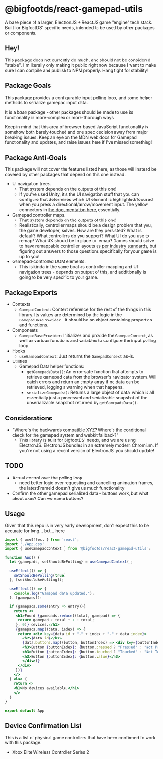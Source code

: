 # @bigfootds/react-gamepad-utils

A base piece of a larger, ElectronJS + ReactJS game "engine" tech stack. Built for BigfootDS' specific needs, intended to be used by other packages or components.

## Hey!

This package does not currently do much, and should not be considered "stable". I'm literally only making it public right now because I want to make sure I can compile and publish to NPM properly. Hang tight for stability!

## Package Goals

This package provides a configurable input polling loop, and some helper methods to serialize gamepad input data.

It is a _base_ package - other packages should be made to use its functionality in more-complex or more-thorough ways.

Keep in mind that this area of browser-based JavaScript functionality is somehow both barely-touched and one spec decision away from major breaking issues. Keep an eye on the MDN web docs for Gamepad functionality and updates, and raise issues here if I've missed something!

## Package Anti-Goals

This package will not cover the features listed here, as those will instead be covered by other packages that depend on this one instead.

- UI navigation trees.
  - That system depends on the outputs of this one!
  - If you've used Unity, it's the UI navigation stuff that you can configure that determines which UI element is highlighted/focused when you press a directional/arrow/movement input. The yellow connectors in [the documentation here](https://docs.unity3d.com/Packages/com.unity.ugui@1.0/manual/script-SelectableNavigation.html), essentially.
- Gamepad controller maps.
  - That system depends on the outputs of this one!
  - Realistically, controller maps should be a design problem that you, the game developer, solves. How are they persisted? What is default? What controllers do you support? What UI do you use to remap? What UX should be in place to remap? Games should strive to have remappable controller layouts [as per industry standards](https://gameaccessibilityguidelines.com/allow-controls-to-be-remapped-reconfigured/), but figuring out answers to those questions specifically for your game is up to you!
- Gamepad-controlled DOM elements.
  - This is kinda in the same boat as controller mapping and UI navigation trees - depends on output of this, and additionally is going to be very specific to your game.

## Package Exports

- Contexts
  - `GamepadContext`: Context reference for the rest of the things in this library. Its values are determined by the logic in the `GamepadBaseProvider` - it should be an object containing properties and functions.
- Components
  - `GamepadBaseProvider`: Initializes and provide the `GamepadContext`, as well as various functions and variables to configure the input polling loop. 
- Hooks
  - `useGamepadContext`: Just returns the `GamepadContext` as-is.
- Utilities
  - Gamepad Data helper functions:
    - `getGamepadsData()`: An error-safe function that attempts to retrieve gamepad data from the browser's navigator system. Will catch errors and return an empty array if no data can be retrieved, logging a warning when that happens.
    - `serializeGamepads()`: Returns a large object of data, which is all essentially just a processed and serializable snapshot of the unserializable snapshot returned by `getGamepadsData()`. 

## Considerations

- "Where's the backwards compatible XYZ? Where's the conditional check for the gamepad system and webkit fallback?"
  - This library is built for BigfootDS' needs, and we are using ElectronJS. ElectronJS bundles in an extremely modern Chromium. If you're not using a recent version of ElectronJS, you should update!

## TODO

- Actual control over the polling loop
  - need better logic over requesting and cancelling animation frames, the latestFrameId doesn't give us much functionality
- Confirm the other gamepad serialized data - buttons work, but what about axes? Can we name buttons?

## Usage

Given that this repo is in very early development, don't expect this to be accurate for long... but... here:

```jsx
import { useEffect } from 'react';
import './App.css'
import { useGamepadContext } from '@bigfootds/react-gamepad-utils';

function App() {
  let {gamepads, setShouldBePolling} = useGamepadContext();

  useEffect(() => {
    setShouldBePolling(true)
  }, [setShouldBePolling]);

  useEffect(() => {
    console.log("Gamepad data updated.");
  }, [gamepads]);

  if (gamepads.some(entry => entry)){
    return <>
     <h1>Found {gamepads.reduce((total, gamepad) => {
      return gamepad ? total + 1 : total;
     }, 0)} devices.</h1>
     {gamepads.map((data, index) => {
      return <div key={data.id + "-" + index + "-" + data.index}>
        <h2>{data.id}</h2>
        {data.buttons.map((button, buttonIndex) => <div key={buttonIndex}>
        <h3>Button {buttonIndex}: {button.pressed ? "Pressed" : "Not Pressed"}</h3>
        <h3>Button {buttonIndex}: {button.touched ? "Touched" : "Not Touched"}</h3>
        <h3>Button {buttonIndex}: {button.value}</h3>
        </div>)}
      </div>
     })}
    </>
  } else {
    return <>
    <h1>No devices available.</h1>
    </>
  }
}

export default App
```

## Device Confirmation List

This is a list of physical game controllers that have been confirmed to work with this package.

- Xbox Elite Wireless Controller Series 2 